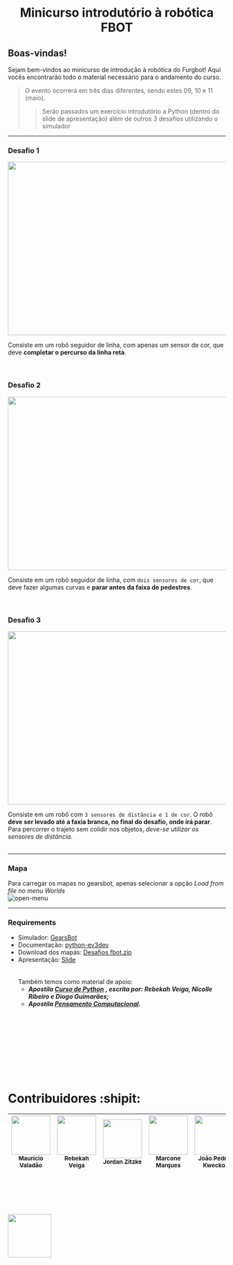 <h1 align="center"> Minicurso introdutório à robótica FBOT </h1>

## Boas-vindas!
Sejam bem-vindos ao minicurso de introdução à robótica do Furgbot! Aqui vocês encontrarão todo o material necessário para o andamento do curso.
  >O evento ocorrerá em três dias diferentes, sendo estes 09, 10 e 11 (maio).
  >>Serão passados um exercício introdutório a Python (dentro do slide de apresentação) além de outros 3 desafios utilizando o simulador


-----------------------------------------------


### Desafio 1
<img src="https://user-images.githubusercontent.com/86270082/236907185-b35511f2-2eea-45ac-9a01-272ebb5065cf.png" height="400" width="750"> <br />

  Consiste em um robô seguidor de linha, com apenas um sensor de cor, que deve **completar o percurso da linha reta**.<br /><br /><br />


### Desafio 2
<img src="https://user-images.githubusercontent.com/86270082/236908124-7f418bab-1919-4c37-99dc-31cac68c80ff.png" height="400" width="750"><br />

  Consiste em um robô seguidor de linha, com `dois sensores de cor`, que deve fazer algumas curvas e **parar antes da faixa de pedestres**.<br /><br /><br />

### Desafio 3
<img src="https://user-images.githubusercontent.com/86270082/236908623-b041e584-3351-41d2-8c47-091a152dcb65.png" height="400" width="750">

  Consiste em um robô com `3 sensores de distância e 1 de cor`. O robô **deve ser levado até a faxia branca, no final do desafio, onde irá parar**. Para percorrer o trajeto sem colidir nos objetos, *deve-se utilizar os sensores de distância*.<br /><br />

-----------------------------------------------

### Mapa    
Para carregar os mapas no gearsbot, apenas selecionar a opção **Load from file* no menu *Worlds**<br />
![open-menu](https://user-images.githubusercontent.com/31012982/176166348-935b6a34-e980-4a68-8d4e-9fea656bc18c.png)

-----------------------------------------------


### Requirements 

* Simulador: [GearsBot](https://gears.aposteriori.com.sg/)<br />
* Documentação: [python-ev3dev](https://ev3dev-lang.readthedocs.io/projects/python-ev3dev/en/stable/spec.html)<br />
* Download dos mapas: [Desafios fbot.zip](https://github.com/FBOT-SEK/desafios/files/11424899/Desafios.fbot.zip)<br />
* Apresentação: [Slide](https://docs.google.com/presentation/d/1jPHZM_YEZqBGG7dLjz-BFM2F5Pugwf0iRePhnMiuXgo/edit?usp=sharing)<br /><br /><br />
Também temos como material de apoio: <br />
  * ***Apostila [Curso de Python](https://docs.google.com/document/d/1fTTOTRq3PZ1Q_6zR8TGkZjO2mYMDYaezx-h-ZLQpPlE/edit)*** ***, escrita por: Rebekah Veiga, Nicolle Ribeiro e Diogo Guimarães;*** <br />
  * ***Apostila [Pensamento Computacional](https://github.com/FBOT-SEK/desafios/files/11425739/Apostila_Pensamento_Computacional.pdf).***<br /><br /><br /><br /><br /><br /><br /><br /><br /><br />





# Contribuidores :shipit:

| [<img src="https://avatars.githubusercontent.com/u/86270082?v=4" width=90><br><sub>Maurício Valadão</sub>](https://github.com/mvalado) |  [<img src="https://avatars.githubusercontent.com/u/61145169?v=4" width=90><br><sub>Rebekah Veiga</sub>](https://github.com/rebekahveiga) |  [<img src="https://avatars.githubusercontent.com/u/106852957?v=4" width=90><br><sub>Jordan Zitzke</sub>](https://github.com/JordanZitzke) |  [<img src="https://avatars.githubusercontent.com/u/89225783?v=4" width=90><br><sub>Marcone Marques</sub>](https://github.com/Marcone-Sudo) |  [<img src="https://avatars.githubusercontent.com/u/89019869?v=4" width=90><br><sub>João Pedro Kwecko</sub>](https://github.com/jpkwecko) |
| :---: | :---: | :---: | :---: | :---: |

<br /><br /><br /><br /><br /><img src="https://user-images.githubusercontent.com/86270082/236948273-0f74609a-67c8-470c-abf7-31ae90589645.png" height="100" width="100">

